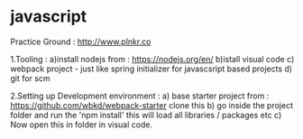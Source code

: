 # javascript

Practice Ground : http://www.plnkr.co


1.Tooling :
  a)install nodejs from : https://nodejs.org/en/
  b)istall visual code 
  c) webpack project - just like spring initializer for javascsript based projects
  d) git for scm 
  
2.Setting up Development environment :
   a) base starter project from : https://github.com/wbkd/webpack-starter  clone this
   b) go inside the project folder and run the 'npm install'
       this will load all libraries / packages etc
   c) Now open this in folder in visual code.    
